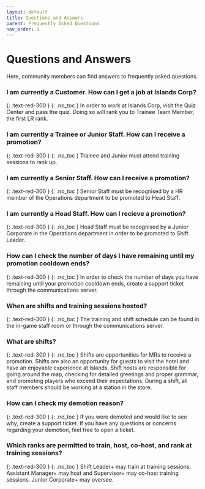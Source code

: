 ```yaml
---
layout: default
title: Questions and Answers
parent: Frequently Asked Questions
nav_order: 1
---
```


# Questions and Answers

Here, community members can find answers to frequently asked questions.

### I am currently a Customer. How can I get a job at Islands Corp?
{: .text-red-300 }
{: .no_toc }
In order to work at Islands Corp, visit the Quiz Center and pass the quiz. Doing so will rank you to Trainee Team Member, the first LR rank.

### I am currently a Trainee or Junior Staff. How can I receive a promotion?
{: .text-red-300 }
{: .no_toc }
Trainee and Junior must attend training sessions to rank up. 

### I am currently a Senior Staff. How can I receive a promotion?
{: .text-red-300 }
{: .no_toc }
Senior Staff must be recognised by a HR member of the Operations department to be promoted to Head Staff.

### I am currently a Head Staff. How can I recieve a promotion?
{: .text-red-300 }
{: .no_toc }
Head Staff must be recognised by a Junior Corporate in the Operations department in order to be promoted to Shift Leader.

### How can I check the number of days I have remaining until my promotion cooldown ends? 
{: .text-red-300 }
{: .no_toc }
In order to check the number of days you have remaining until your promotion cooldown ends, create a support ticket through the communications server.

### When are shifts and training sessions hosted? 
{: .text-red-300 }
{: .no_toc }
The training and shift schedule can be found in the in-game staff room or through the communications server.

### What are shifts?
{: .text-red-300 }
{: .no_toc }
Shifts are opportunities for MRs to receive a promotion. Shifts are also an opportunity for guests to visit the hotel and have an enjoyable experience at Islands. Shift hosts are responsible for going around the map, checking for detailed greetings and proper grammar, and promoting players who exceed their expectations. During a shift, all staff members should be working at a station in the store.

### How can I check my demotion reason?
{: .text-red-300 }
{: .no_toc }
If you were demoted and would like to see why, create a support ticket. If you have any questions or concerns regarding your demotion, feel free to open a ticket. 

### Which ranks are permitted to train, host, co-host, and rank at training sessions? 
{: .text-red-300 }
{: .no_toc }
Shift Leader+ may train at training sessions. Assistant Manager+ may host and Supervisor+ may co-host training sessions. Junior Corporate+ may oversee.
